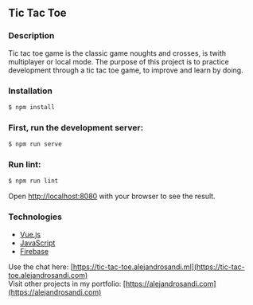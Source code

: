 ## Tic Tac Toe

### Description

Tic tac toe game is the classic game noughts and crosses, is twith multiplayer or local mode. The purpose of this project is to practice development through a tic tac toe game, to improve and learn by doing.

### Installation

```bash
$ npm install
```

### First, run the development server:

```bash
$ npm run serve
```

### Run lint:

```bash
$ npm run lint
```

Open [http://localhost:8080](http://localhost:8080) with your browser to see the result.

### Technologies

- [Vue.js](https://es.vuejs.org/)
- [JavaScript](https://www.javascript.com/)
- [Firebase](https://firebase.google.com/)

Use the chat here: [https://tic-tac-toe.alejandrosandi.ml](https://tic-tac-toe.alejandrosandi.com)
<br/>
Visit other projects in my portfolio: [https://alejandrosandi.com](https://alejandrosandi.com)

